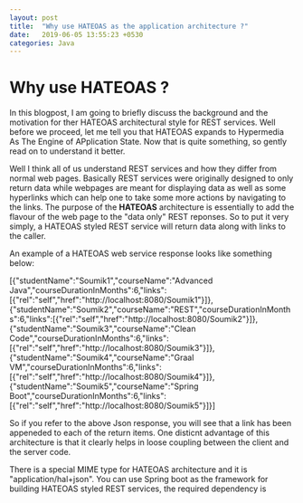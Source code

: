 ```yaml
---
layout: post
title:  "Why use HATEOAS as the application architecture ?"
date:   2019-06-05 13:55:23 +0530
categories: Java
---
```


# Why use HATEOAS ? 

In this blogpost, I am going to briefly discuss the background and the motivation for ther HATEOAS architectural style for REST services. Well before we proceed, let me tell you that HATEOAS expands to Hypermedia As The Engine of APplication State. Now that is quite something, so gently read on to understand it better.

Well I think all of us understand REST services and how they differ from normal web pages. Basically REST services were originally designed to only return data while webpages are meant for displaying data as well as some hyperlinks which can help one to take some more actions by navigating to the links. The purpose of the **HATEOAS** architecture is essentially to add the flavour of the web page to the "data only" REST reponses. So to put it very simply, a HATEOAS styled REST service will return data along with links to the caller.

An example of a HATEOAS web service response looks like something below:

[{"studentName":"Soumik1","courseName":"Advanced Java","courseDurationInMonths":6,"links":[{"rel":"self","href":"http://localhost:8080/Soumik1"}]},
{"studentName":"Soumik2","courseName":"REST","courseDurationInMonths":6,"links":[{"rel":"self","href":"http://localhost:8080/Soumik2"}]},{"studentName":"Soumik3","courseName":"Clean Code","courseDurationInMonths":6,"links":[{"rel":"self","href":"http://localhost:8080/Soumik3"}]},
{"studentName":"Soumik4","courseName":"Graal VM","courseDurationInMonths":6,"links":[{"rel":"self","href":"http://localhost:8080/Soumik4"}]},
{"studentName":"Soumik5","courseName":"Spring Boot","courseDurationInMonths":6,"links":[{"rel":"self","href":"http://localhost:8080/Soumik5"}]}]


So if you refer to the above Json response, you will see that a link has been appeneded to each of the return items. One disticnt advantage of this architecture is that it clearly helps in loose coupling between the client and the server code.

There is a special MIME type for HATEOAS architecture and it is "application/hal+json".
You can use Spring boot as the framework for building HATEOAS styled REST services, the required dependency is 
